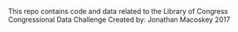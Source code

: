 This repo contains code and data related to the Library of Congress Congressional Data Challenge
Created by: Jonathan Macoskey
2017
